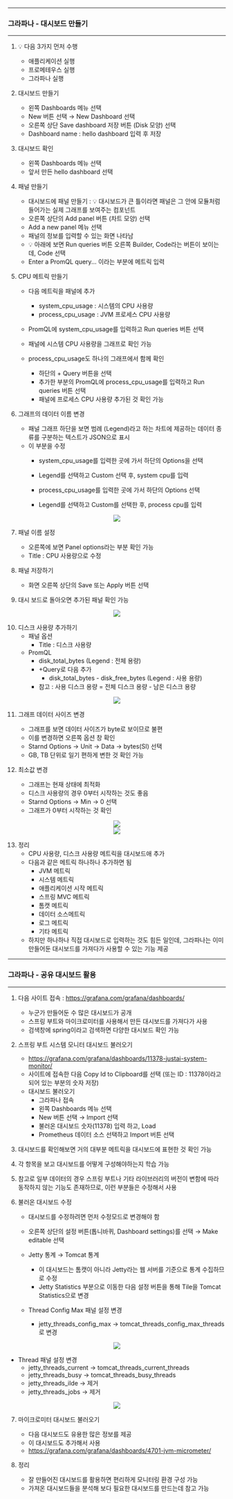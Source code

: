 -----
### 그라파나 - 대시보드 만들기
-----
1. 💡 다음 3가지 먼저 수행
   - 애플리케이션 실행
   - 프로메테우스 실행
   - 그라파나 실행

2. 대시보드 만들기
   - 왼쪽 Dashboards 메뉴 선택
   - New 버튼 선택 → New Dashboard 선택
   - 오른쪽 상단 Save dashboard 저장 버튼 (Disk 모양) 선택
   - Dashboard name : hello dashboard 입력 후 저장

3. 대시보드 확인
   - 왼쪽 Dashboards 메뉴 선택
   - 앞서 만든 hello dashboard 선택

4. 패널 만들기
   - 대시보드에 패널 만들기 : 💡 대시보드가 큰 틀이라면 패널은 그 안에 모듈처럼 들어가는 실제 그래프를 보여주는 컴포넌트
   - 오른쪽 상단의 Add panel 버튼 (차트 모양) 선택
   - Add a new panel 메뉴 선택
   - 패널의 정보를 입력할 수 있는 화면 나타남
   - 💡 아래에 보면 Run queries 버튼 오른쪽 Builder, Code라는 버튼이 보이는데, Code 선택
   - Enter a PromQL query... 이라는 부분에 메트릭 입력

5. CPU 메트릭 만들기
   - 다음 메트릭을 패널에 추가
     + system_cpu_usage : 시스템의 CPU 사용량
     + process_cpu_usage : JVM 프로세스 CPU 사용량

   - PromQL에 system_cpu_usage를 입력하고 Run queries 버튼 선택
   - 패널에 시스템 CPU 사용량을 그래프로 확인 가능
   - process_cpu_usage도 하나의 그래프에서 함께 확인
     + 하단의 + Query 버튼을 선택
     + 추가한 부분의 PromQL에 process_cpu_usage를 입력하고 Run queries 버튼 선택
     + 패널에 프로세스 CPU 사용량 추가된 것 확인 가능

6. 그래프의 데이터 이름 변경
   - 패널 그래프 하단을 보면 범례 (Legend)라고 하는 차트에 제공하는 데이터 종류를 구분하는 텍스트가 JSON으로 표시
   - 이 부분을 수정
     + system_cpu_usage를 입력한 곳에 가서 하단의 Options을 선택
     + Legend를 선택하고 Custom 선택 후, system cpu를 입력

     + process_cpu_usage를 입력한 곳에 가서 하단의 Options 선택
     + Legend를 선택하고 Custom를 선택한 후, process cpu를 입력
<div align="center">
<img src="https://github.com/user-attachments/assets/b0f27ae1-ab47-4738-8ea5-faa167d24064">
</div>

7. 패널 이름 설정
   - 오른쪽에 보면 Panel options라는 부분 확인 가능
   - Title : CPU 사용량으로 수정

8. 패널 저장하기
   - 화면 오른쪽 상단의 Save 또는 Apply 버튼 선택

9. 대시 보드로 돌아오면 추가된 패널 확인 가능
<div align="center">
<img src="https://github.com/user-attachments/assets/3320a282-2473-4618-b853-e3f1dbeddb7a">
</div>


10. 디스크 사용량 추가하기
    - 패널 옵션
      + Title : 디스크 사용량
    - PromQL
      + disk_total_bytes (Legend : 전체 용량)
      + +Query로 다음 추가
        * disk_total_bytes - disk_free_bytes (Legend : 사용 용량)
      + 참고 : 사용 디스크 용량 = 전체 디스크 용량 - 남은 디스크 용량
<div align="center">
<img src="https://github.com/user-attachments/assets/bc1f2bed-bba3-4982-9fca-4b052e1ead1c">
</div>

11. 그래프 데이터 사이즈 변경
    + 그래프를 보면 데이터 사이즈가 byte로 보이므로 불편
    + 이를 변경하면 오른쪽 옵션 창 확인
    + Starnd Options → Unit → Data → bytes(SI) 선택
    + GB, TB 단위로 일기 편하게 변한 것 확인 가능

12. 최소값 변경
    - 그래프는 현재 상태에 최적화
    - 디스크 사용량의 경우 0부터 시작하는 것도 좋음
    - Starnd Options → Min → 0 선택
    - 그래프가 0부터 시작하는 것 확인

<div align="center">
<img src="https://github.com/user-attachments/assets/5a10abf4-9979-41d4-841d-80c85bcdb51a">
</div>

<div align="center">
<img src="https://github.com/user-attachments/assets/5a7c9d3e-41f1-44e0-b22b-70af614de804">
</div>

13. 정리
    - CPU 사용량, 디스크 사용량 메트릭을 대시보드애 추가
    - 다음과 같은 메트릭 하나하나 추가하면 됨
      + JVM 메트릭
      + 시스템 메트릭
      + 애플리케이션 시작 메트릭
      + 스프링 MVC 메트릭
      + 톰캣 메트릭
      + 데이터 소스메트릭
      + 로그 메트릭
      + 기타 메트릭
    - 하지만 하나하나 직접 대시보드로 입력하는 것도 힘든 일인데, 그라파나는 이미 만들어둔 대시보드를 가져다가 사용할 수 있는 기능 제공
  
-----
### 그라파나 - 공유 대시보드 활용
-----
1. 다음 사이트 접속 : https://grafana.com/grafana/dashboards/
   - 누군가 만들어둔 수 많은 대시보드가 공개
   - 스프링 부트와 마이크로미터를 사용해서 만든 대시보드를 가져다가 사용
   - 검색창에 spring이라고 검색하면 다양한 대시보드 확인 가능

2. 스프링 부트 시스템 모니터 대시보드 불러오기
   - https://grafana.com/grafana/dashboards/11378-justai-system-monitor/
   - 사이트에 접속한 다음 Copy Id to Clipboard를 선택 (또는 ID : 11378이라고 되어 있는 부분의 숫자 저장)
   - 대시보드 불러오기
     + 그라파나 접속
     + 왼쪽 Dashboards 메뉴 선택
     + New 버튼 선택 → Import 선택
     + 불러온 대시보드 숫자(11378) 입력 하고, Load
     + Prometheus 데이터 소스 선택하고 Import 버튼 선택

3. 대시보드를 확인해보면 거의 대부분 메트릭을 대시보드에 표현한 것 확인 가능
4. 각 항목을 보고 대시보드를 어떻게 구성해야하는지 학습 가능
5. 참고로 일부 데이터의 경우 스프링 부트나 기타 라이브러리의 버전이 변함에 따라 동작하지 않는 기능도 존재하므로, 이런 부분들은 수정해서 사용

6. 불러온 대시보드 수정
   - 대시보드를 수정하려면 먼저 수정모드로 변경해야 함
   - 오른쪽 상단의 설정 버튼(톱니바퀴, Dashboard settings)를 선택 → Make editable 선택
  
   - Jetty 통계 → Tomcat 통계
     + 이 대시보드는 톰캣이 아니라 Jetty라는 웹 서버를 기준으로 통계 수집하므로 수정
     + Jetty Statistics 부분으로 이동한 다음 설정 버튼을 통해 Tile을 Tomcat Statistics으로 변경

   - Thread Config Max 패널 설정 변경
     + jetty_threads_config_max → tomcat_threads_config_max_threads 로 변경
<div align="center">
<img src="https://github.com/user-attachments/assets/d4f3f2c1-0013-4942-9a8a-f4870620d3cf">
</div>

   - Thread 패널 설정 변경
     + jetty_threads_current → tomcat_threads_current_threads
     + jetty_threads_busy → tomcat_threads_busy_threads
     + jetty_threads_ilde → 제거
     + jetty_threads_jobs → 제거
<div align="center">
<img src="https://github.com/user-attachments/assets/3208a324-8987-4c57-89e8-01b25c597f70">
</div>

  7. 마이크로미터 대시보드 불러오기
     - 다음 대시보드도 유용한 많은 정보를 제공
     - 이 대시보드도 추가해서 사용
     - https://grafana.com/grafana/dashboards/4701-jvm-micrometer/
    
  8. 정리
     - 잘 만들어진 대시보드를 활용하면 편리하게 모니터링 환경 구성 가능
     - 가져온 대시보드들을 분석해 보다 필요한 대시보드를 만드는데 참고 가능
